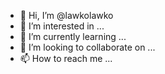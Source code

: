 - 👋 Hi, I’m @lawkolawko
- 👀 I’m interested in ...
- 🌱 I’m currently learning ...
- 💞️ I’m looking to collaborate on ...
- 📫 How to reach me ...

<!---
lawkolawko/lawkolawko is a ✨ special ✨ repository because its `README.md` (this file) appears on your GitHub profile.
You can click the Preview link to take a look at your changes.
--->
